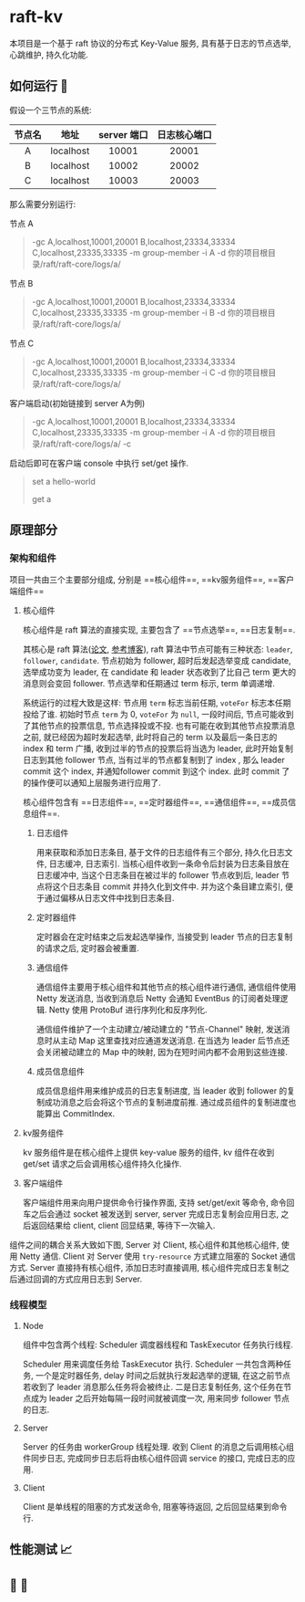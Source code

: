 # raft-kv

本项目是一个基于 raft 协议的分布式 Key-Value 服务, 具有基于日志的节点选举, 心跳维护, 持久化功能.

## 如何运行 🏃

假设一个三节点的系统:


|节点名|地址|server 端口|日志核心端口|
|:--:|:--:|:--:|:--:|
|A|localhost|10001|20001|
|B|localhost|10002|20002|
|C|localhost|10003|20003|

那么需要分别运行:

节点 A
> -gc A,localhost,10001,20001 B,localhost,23334,33334 C,localhost,23335,33335 -m group-member -i A -d 你的项目根目录/raft/raft-core/logs/a/

节点 B
> -gc A,localhost,10001,20001 B,localhost,23334,33334 C,localhost,23335,33335 -m group-member -i B -d 你的项目根目录/raft/raft-core/logs/a/

节点 C
> -gc A,localhost,10001,20001 B,localhost,23334,33334 C,localhost,23335,33335 -m group-member -i C -d 你的项目根目录/raft/raft-core/logs/a/

客户端启动(初始链接到 server A为例)

> -gc A,localhost,10001,20001 B,localhost,23334,33334 C,localhost,23335,33335 -m group-member -i A -d 你的项目根目录/raft/raft-core/logs/a/ -c

启动后即可在客户端 console 中执行 set/get 操作.

> set a hello-world
>
> get a

## 原理部分

### 架构和组件

项目一共由三个主要部分组成, 分别是 ==核心组件==, ==kv服务组件==, ==客户端组件==

1. 核心组件

   核心组件是 raft 算法的直接实现, 主要包含了 ==节点选举==, ==日志复制==.

   其核心是 raft 算法([论文](./document.pdf), [参考博客](https://www.cnblogs.com/xybaby/p/10124083.html)),  raft 算法中节点可能有三种状态: `leader`, `follower`, `candidate`.
   节点初始为 follower, 超时后发起选举变成 candidate, 选举成功变为 leader, 在 candidate 和 leader 状态收到了比自己 term 更大的消息则会变回 follower. 节点选举和任期通过 term 标示, term 单调递增.

   系统运行的过程大致是这样: 节点用 `term` 标志当前任期, `voteFor` 标志本任期投给了谁. 初始时节点 `term` 为 0, `voteFor` 为 `null`, 一段时间后, 节点可能收到了其他节点的投票信息, 节点选择投或不投.
   也有可能在收到其他节点投票消息之前, 就已经因为超时发起选举, 此时将自己的 term 以及最后一条日志的 index 和 term 广播,
   收到过半的节点的投票后将当选为 leader, 此时开始复制日志到其他 follower 节点, 当有过半的节点都复制到了 index , 那么 leader commit 这个 index, 并通知follower commit 到这个 index.
   此时 commit 了的操作便可以通知上层服务进行应用了.
   
   核心组件包含有 ==日志组件==, ==定时器组件==, ==通信组件==, ==成员信息组件==.

   1. 日志组件

      用来获取和添加日志条目, 基于文件的日志组件有三个部分, 持久化日志文件, 日志缓冲, 日志索引. 
      当核心组件收到一条命令后封装为日志条目放在日志缓冲中, 当这个日志条目在被过半的 follower 节点收到后, leader 节点将这个日志条目 commit 并持久化到文件中. 并为这个条目建立索引, 便于通过偏移从日志文件中找到日志条目.

   2. 定时器组件

      定时器会在定时结束之后发起选举操作, 当接受到 leader 节点的日志复制的请求之后, 定时器会被重置.

   3. 通信组件

      通信组件主要用于核心组件和其他节点的核心组件进行通信, 通信组件使用 Netty 发送消息, 当收到消息后 Netty 会通知 EventBus 的订阅者处理逻辑.
      Netty 使用 ProtoBuf 进行序列化和反序列化. 

      通信组件维护了一个主动建立/被动建立的 "节点-Channel" 映射, 发送消息时从主动 Map 这里查找对应通道发送消息. 在当选为 leader 后节点还会关闭被动建立的 Map 中的映射, 因为在短时间内都不会用到这些连接.

   4. 成员信息组件

      成员信息组件用来维护成员的日志复制进度, 当 leader 收到 follower 的复制成功消息之后会将这个节点的复制进度前推.
      通过成员组件的复制进度也能算出 CommitIndex.

2. kv服务组件

   kv 服务组件是在核心组件上提供 key-value 服务的组件, kv 组件在收到 get/set 请求之后会调用核心组件持久化操作. 

3. 客户端组件

   客户端组件用来向用户提供命令行操作界面, 支持 set/get/exit 等命令, 命令回车之后会通过 socket 被发送到 server, server 完成日志复制会应用日志, 之后返回结果给 client, client 回显结果, 等待下一次输入.

组件之间的耦合关系大致如下图, Server 对 Client, 核心组件和其他核心组件, 使用 Netty 通信. Client 对 Server 使用 `try-resource` 方式建立阻塞的 Socket 通信方式. Server 直接持有核心组件, 添加日志时直接调用, 核心组件完成日志复制之后通过回调的方式应用日志到 Server.


### 线程模型

1. Node 

   组件中包含两个线程: Scheduler 调度器线程和 TaskExecutor 任务执行线程.
   
   Scheduler 用来调度任务给 TaskExecutor 执行. Scheduler 一共包含两种任务, 一个是定时器任务, delay 时间之后就执行发起选举的逻辑, 在这之前节点若收到了 leader 消息那么任务将会被终止. 
   二是日志复制任务, 这个任务在节点成为 leader 之后开始每隔一段时间就被调度一次, 用来同步 follower 节点的日志.

2. Server

   Server 的任务由 workerGroup 线程处理. 收到 Client 的消息之后调用核心组件同步日志, 完成同步日志后将由核心组件回调 service 的接口, 完成日志的应用.

3. Client

   Client 是单线程的阻塞的方式发送命令, 阻塞等待返回, 之后回显结果到命令行.

## 性能测试 📈

## 🐞 🔨
